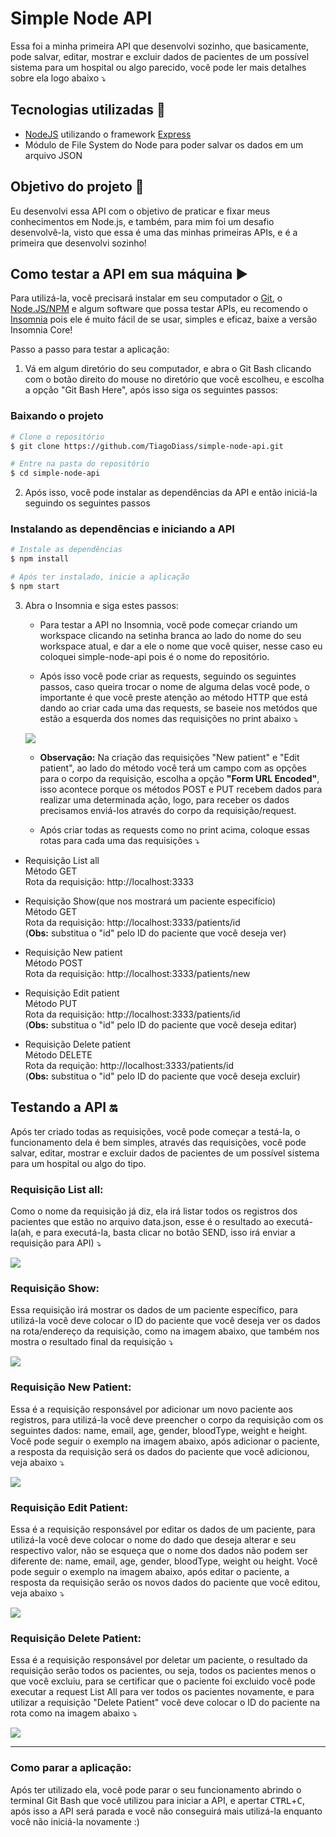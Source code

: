 # Simple Node API
Essa foi a minha primeira API que desenvolvi sozinho, que basicamente, pode salvar, editar, mostrar e excluir dados de pacientes de um possível sistema para um hospital ou algo parecido, você pode ler mais detalhes sobre ela logo abaixo :arrow_heading_down:

## Tecnologias utilizadas :rocket:

 - [NodeJS](https://nodejs.org/pt-br/) utilizando o framework [Express](https://expressjs.com/pt-br/)
 - Módulo de File System do Node para poder salvar os dados em um arquivo JSON

## Objetivo do projeto :dart:

Eu desenvolvi essa API com o objetivo de praticar e fixar meus conhecimentos em Node.js, e também, para mim foi um desafio desenvolvê-la, visto que essa é uma das minhas primeiras APIs, e é a primeira que desenvolvi sozinho!
   
## Como testar a API em sua máquina :arrow_forward:

Para utilizá-la, você precisará instalar em seu computador o [Git](https://git-scm.com), o [Node.JS/NPM](https://nodejs.org/en/) e algum software que possa testar APIs, eu recomendo o [Insomnia](https://insomnia.rest/download/) pois ele é muito fácil de se usar, simples e eficaz, baixe a versão Insomnia Core!

Passo a passo para testar a aplicação:
1. Vá em algum diretório do seu computador, e abra o Git Bash clicando com o botão direito do mouse no diretório que você escolheu, e escolha a opção "Git Bash Here", após isso siga os seguintes passos:

### Baixando o projeto
```bash
# Clone o repositório
$ git clone https://github.com/TiagoDiass/simple-node-api.git

# Entre na pasta do repositório
$ cd simple-node-api
```

2. Após isso, você pode instalar as dependências da API e então iniciá-la seguindo os seguintes passos

### Instalando as dependências e iniciando a API
```bash
# Instale as dependências
$ npm install 

# Após ter instalado, inicie a aplicação
$ npm start
```

3. Abra o Insomnia e siga estes passos:

      - Para testar a API no Insomnia, você pode começar criando um workspace clicando na setinha branca ao lado do nome do seu workspace atual, e dar a ele o nome que você quiser, nesse caso eu coloquei simple-node-api pois é o nome do repositório.

      - Após isso você pode criar as requests, seguindo os seguintes passos, caso queira trocar o nome de alguma delas você pode, o importante é que você preste atenção ao método HTTP que está dando ao criar cada uma das requests, se baseie nos metódos que estão a esquerda dos nomes das requisições no print abaixo :arrow_heading_down:
      
      <img src="Screenshots/Screenshot_1.png" >
      
      - <strong>Observação:</strong> Na criação das requisições "New patient" e "Edit patient", ao lado do método você terá um campo com as opções para o corpo da requisição, escolha a opção <strong>"Form URL Encoded"</strong>, isso acontece porque os métodos POST e PUT recebem dados para realizar uma determinada ação, logo, para receber os dados precisamos enviá-los através do corpo da requisição/request.
      
      - Após criar todas as requests como no print acima, coloque essas rotas para cada uma das requisições :arrow_heading_down:
      
- Requisição List all<br>
    Método GET<br>
    Rota da requisição: http://localhost:3333
    
- Requisição Show(que nos mostrará um paciente especifício)<br>
    Método GET<br>
    Rota da requisição: http://localhost:3333/patients/id <br> (<strong>Obs:</strong> substitua o "id"  pelo ID do paciente que você deseja ver)
    
- Requisição New patient<br>
  Método POST<br>
  Rota da requisição: http://localhost:3333/patients/new
  
- Requisição Edit patient<br>
  Método PUT<br>
  Rota da requisição: http://localhost:3333/patients/id <br>
  (<strong>Obs:</strong> substitua o "id"  pelo ID do paciente que você deseja editar)
  
- Requisição Delete patient<br>
  Método DELETE<br>
  Rota da requição: http://localhost:3333/patients/id <br>
  (<strong>Obs:</strong> substitua o "id"  pelo ID do paciente que você deseja excluir)
  
  
## Testando a API :on:

Após ter criado todas as requisições, você pode começar a testá-la, o funcionamento dela é bem simples, através das requisições, você pode salvar, editar, mostrar e excluir dados de pacientes de um possível sistema para um hospital ou algo do tipo.

### Requisição List all: 

Como o nome da requisição já diz, ela irá listar todos os registros dos pacientes que estão no arquivo data.json, esse é o resultado ao executá-la(ah, e para executá-la, basta clicar no botão SEND, isso irá enviar a requisição para API) :arrow_heading_down:

<img src="Screenshots/Screenshot_2.png">


### Requisição Show: 

Essa requisição irá mostrar os dados de um paciente específico, para utilizá-la você deve colocar o ID do paciente que você deseja ver os dados na rota/endereço da requisição, como na imagem abaixo, que também nos mostra o resultado final da requisição :arrow_heading_down:

<img src="Screenshots/Screenshot_3.png">


### Requisição New Patient: 

Essa é a requisição responsável por adicionar um novo paciente aos registros, para utilizá-la você deve preencher o corpo da requisição com os seguintes dados: name, email, age, gender, bloodType, weight e height.
Você pode seguir o exemplo na imagem abaixo, após adicionar o paciente, a resposta da requisição será os dados do paciente que você adicionou, veja abaixo :arrow_heading_down:

<img src="Screenshots/Screenshot_4.png">


### Requisição Edit Patient: 

Essa é a requisição responsável por editar os dados de um paciente, para utilizá-la você deve colocar o nome do dado que deseja alterar e seu respectivo valor, não se esqueça que o nome dos dados não podem ser diferente de: name, email, age, gender, bloodType, weight ou height.
Você pode seguir o exemplo na imagem abaixo, após editar o paciente, a resposta da requisição serão os novos dados do paciente que você editou, veja abaixo :arrow_heading_down:

<img src="Screenshots/Screenshot_5.png">


### Requisição Delete Patient: 

Essa é a requisição responsável por deletar um paciente, o resultado da requisição serão todos os pacientes, ou seja, todos os pacientes menos o que você excluiu, para se certificar que o paciente foi excluido você pode executar a request List All para ver todos os pacientes novamente, e para utilizar a requisição "Delete Patient" você deve colocar o ID do paciente na rota como na imagem abaixo :arrow_heading_down:

<img src="Screenshots/Screenshot_6.png">

<hr>

### Como parar a aplicação:

Após ter utilizado ela, você pode parar o seu funcionamento abrindo o terminal Git Bash que você utilizou para iniciar a API, e apertar <kbd>CTRL</kbd>+<kbd>C</kbd>, após isso a API será parada e você não conseguirá mais utilizá-la enquanto você não iniciá-la novamente :)

